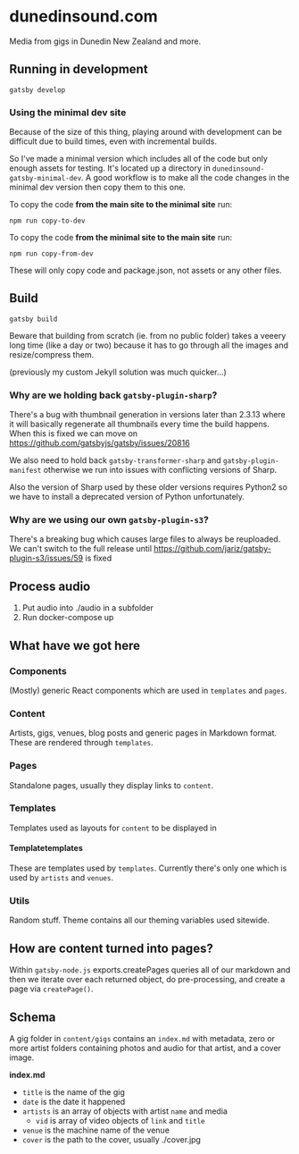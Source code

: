 # dunedinsound.com

Media from gigs in Dunedin New Zealand and more.

## Running in development

`gatsby develop`

### Using the minimal dev site

Because of the size of this thing, playing around with development can be difficult due to build times, even with incremental builds.

So I've made a minimal version which includes all of the code but only enough assets for testing. It's located up a directory in `dunedinsound-gatsby-minimal-dev`. A good workflow is to make all the code changes in the minimal dev version then copy them to this one.

To copy the code **from the main site to the minimal site** run:

`npm run copy-to-dev`

To copy the code **from the minimal site to the main site** run:

`npm run copy-from-dev`

These will only copy code and package.json, not assets or any other files.

## Build

`gatsby build`

Beware that building from scratch (ie. from no public folder) takes a veeery long time (like a day or two) because it has to go through all the images and resize/compress them.

(previously my custom Jekyll solution was much quicker...)

### Why are we holding back `gatsby-plugin-sharp`?

There's a bug with thumbnail generation in versions later than 2.3.13 where it will basically regenerate all thumbnails every time the build happens. When this is fixed we can move on https://github.com/gatsbyjs/gatsby/issues/20816

We also need to hold back `gatsby-transformer-sharp` and `gatsby-plugin-manifest` otherwise we run into issues with conflicting versions of Sharp.

Also the version of Sharp used by these older versions requires Python2 so we have to install a deprecated version of Python unfortunately.

### Why are we using our own `gatsby-plugin-s3`?

There's a breaking bug which causes large files to always be reuploaded. We can't switch to the full release until https://github.com/jariz/gatsby-plugin-s3/issues/59 is fixed

## Process audio

1. Put audio into ./audio in a subfolder
2. Run docker-compose up

## What have we got here

### Components

(Mostly) generic React components which are used in `templates` and `pages`.

### Content

Artists, gigs, venues, blog posts and generic pages in Markdown format. These are rendered through `templates`.

### Pages

Standalone pages, usually they display links to `content`.

### Templates

Templates used as layouts for `content` to be displayed in

#### Templatetemplates

These are templates used by `templates`. Currently there's only one which is used by `artists` and `venues`.

### Utils

Random stuff. Theme contains all our theming variables used sitewide.

## How are content turned into pages?

Within `gatsby-node.js` exports.createPages queries all of our markdown and then we iterate over each returned object, do pre-processing, and create a page via `createPage()`.

## Schema

A gig folder in `content/gigs` contains an `index.md` with metadata, zero or more artist folders containing photos and audio for that artist, and a cover image.

**index.md**

- `title` is the name of the gig
- `date` is the date it happened
- `artists` is an array of objects with artist `name` and media
  - `vid` is array of video objects of `link` and `title`
- `venue` is the machine name of the venue
- `cover` is the path to the cover, usually ./cover.jpg
